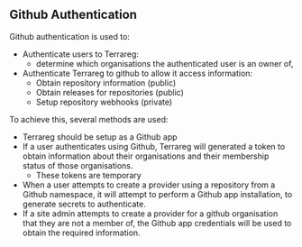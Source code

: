 

## Github Authentication

Github authentication is used to:

* Authenticate users to Terrareg:
  * determine which organisations the authenticated user is an owner of,
* Authenticate Terrareg to github to allow it access information:
  * Obtain repository information (public)
  * Obtain releases for repositories (public)
  * Setup repository webhooks (private)

To achieve this, several methods are used:

 * Terrareg should be setup as a Github app
 * If a user authenticates using Github, Terrareg will generated a token to obtain information about their organisations and their membership status of those organisations.
   * These tokens are temporary
 * When a user attempts to create a provider using a repository from a Github namespace, it will attempt to perform a Github app installation, to generate secrets to authenticate.
 * If a site admin attempts to create a provider for a github organisation that they are not a member of, the Github app credentials will be used to obtain the required information.  
